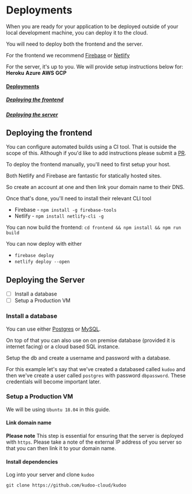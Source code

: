 # <a name="deployments"></a> Deployments
When you are ready for your application to be deployed outside of your local development machine, you can deploy it to the cloud.

You will need to deploy both the frontend and the server.

For the frontend we recommend [Firebase](https://firebase.google.com/) or [Netlify](https://www.netlify.com/)

For the server, it's up to you. We will provide setup instructions below for:
**Heroku**
**Azure**
**AWS**
**GCP**

#### [Deployments](#deployments)
##### [Deploying the frontend](#frontend)
##### [Deploying the server](#server)


## <a name="frontend"></a>  Deploying the frontend
You can configure automated builds using a CI tool. That is outside the scope of this. Although if you'd like to add instructions please submit a [PR](https://github.com/kudoo-cloud/docs).

To deploy the frontend manually, you'll need to first setup your host.

Both Netlify and Firebase are fantastic for statically hosted sites. 

So create an account at one and then link your domain name to their DNS.

Once that's done, you'll need to install their relevant CLI tool
* Firebase - `npm install -g firebase-tools`
* Netlify - `npm install netlify-cli -g`

You can now build the frontend:
`cd frontend && npm install && npm run build`

You can now deploy with either
* `firebase deploy`
* `netlify deploy --open`

## <a name="server"></a> Deploying the Server

- [ ] Install a database 
- [ ] Setup a Production VM

### Install a database
You can use either [Postgres](https://www.postgresql.org/) or [MySQL](https://www.mysql.com/).

On top of that you can also use on on premise database (provided it is internet facing) or a cloud based SQL instance.

Setup the db and create a username and password with a database.

For this example let's say that we've created a databased called `kudoo` and then we've create a user called `postgres` with password `dbpassword`. These credentials will become important later.


### Setup a Production VM
We will be using `Ubuntu 18.04` in this guide. 

#### Link domain name
**Please note** This step is essential for ensuring that the server is deployed with `https`.
Please take a note of the external IP address of you server so that you can then link it to your domain name.

#### Install dependencies
Log into your server and clone `kudoo`

`git clone https://github.com/kudoo-cloud/kudoo`

